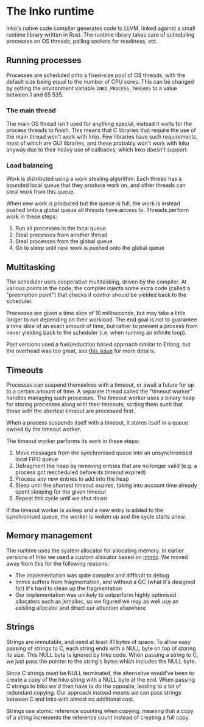 # The Inko runtime

Inko's native code compiler generates code to LLVM, linked against a small
runtime library written in Rust. The runtime library takes care of scheduling
processes on OS threads, polling sockets for readiness, etc.

## Running processes

Processes are scheduled onto a fixed-size pool of OS threads, with the default
size being equal to the number of CPU cores. This can be changed by setting the
environment variable `INKO_PROCESS_THREADS` to a value between 1 and 65 535.

### The main thread

The main OS thread isn't used for anything special, instead it waits for the
process threads to finish. This means that C libraries that require the use of
the main thread won't work with Inko. Few libraries have such requirements, most
of which are GUI libraries, and these probably won't work with Inko anyway due
to their heavy use of callbacks, which Inko doesn't support.

### Load balancing

Work is distributed using a work stealing algorithm. Each thread has a bounded
local queue that they produce work on, and other threads can steal work from
this queue.

When new work is produced but the queue is full, the work is instead
pushed onto a global queue all threads have access to. Threads perform work in
these steps:

1. Run all processes in the local queue
1. Steal processes from another thread
1. Steal processes from the global queue
1. Go to sleep until new work is pushed onto the global queue

## Multitasking

The scheduler uses cooperative multitasking, driven by the compiler. At various
points in the code, the compiler injects some extra code (called a "preemption
point") that checks if control should be yielded back to the scheduler.

Processes are given a time slice of 10 milliseconds, but may take a little
longer to run depending on their workload. The end goal is not to guarantee a
time slice of an exact amount of time, but rather to prevent a process from
never yielding back to the scheduler (i.e. when running an infinite loop).

Past versions used a fuel/reduction based approach similar to Erlang, but the
overhead was too great, see [this
issue](https://github.com/inko-lang/inko/issues/522) for more details.

## Timeouts

Processes can suspend themselves with a timeout, or await a future for up to a
certain amount of time. A separate thread called the "timeout worker" handles
managing such processes. The timeout worker uses a binary heap for storing
processes along with their timeouts, sorting them such that those with the
shortest timeout are processed first.

When a process suspends itself with a timeout, it stores itself in a queue owned
by the timeout worker.

The timeout worker performs its work in these steps:

1. Move messages from the synchronised queue into an unsynchronised local FIFO
   queue
1. Defragment the heap by removing entries that are no longer valid (e.g. a
   process got rescheduled before its timeout expired)
1. Process any new entries to add into the heap
1. Sleep until the shortest timeout expires, taking into account time already
   spent sleeping for the given timeout
1. Repeat this cycle until we shut down

If the timeout worker is asleep and a new entry is added to the synchronised
queue, the worker is woken up and the cycle starts anew.

## Memory management

The runtime uses the system allocator for allocating memory. In earlier versions
of Inko we used a custom allocator based on
[Immix](https://www.cs.utexas.edu/users/speedway/DaCapo/papers/immix-pldi-2008.pdf).
We moved away from this for the following reasons:

- The implementation was quite complex and difficult to debug
- Immix suffers from fragmentation, and without a GC (what it's designed for)
  it's hard to clean up the fragmentation
- Our implementation was unlikely to outperform highly optimised allocators such
  as jemalloc, so we figured we may as well use an existing allocator and direct
  our attention elsewhere

## Strings

Strings are immutable, and need at least 41 bytes of space. To allow easy
passing of strings to C, each string ends with a NULL byte on top of storing its
size. This NULL byte is ignored by Inko code. When passing a string to C, we
just pass the pointer to the string's bytes which includes the NULL byte.

Since C strings must be NULL terminated, the alternative would've been to create
a copy of the Inko string with a NULL byte at the end. When passing C strings to
Inko we'd then have to do the opposite, leading to a lot of redundant copying.
Our approach instead means we can pass strings between C and Inko with almost no
additional cost.

Strings use atomic reference counting when copying, meaning that a copy of a
string increments the reference count instead of creating a full copy.
